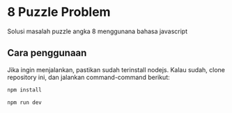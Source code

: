 # 8 Puzzle Problem

Solusi masalah puzzle angka 8 menggunana bahasa javascript

## Cara penggunaan

Jika ingin menjalankan, pastikan sudah terinstall nodejs.
Kalau sudah, clone repository ini, dan jalankan command-command berikut:

```sh
npm install
```

```sh
npm run dev
```
